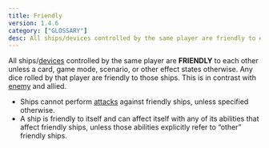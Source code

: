 ```yaml
---
title: Friendly
version: 1.4.6
category: ["GLOSSARY"]
desc: All ships/devices controlled by the same player are friendly to each other unless a card, game mode, scenario, or other effect states otherwise.
---
```


All ships/[devices](/rules/Device) controlled by the same player are **FRIENDLY** to each other
unless a card, game mode, scenario, or other effect states otherwise. Any dice rolled by that player are friendly to those ships. This is in contrast with [enemy](/rules/Enemy) and allied.

- Ships cannot perform [attacks](/rules/Attack) against friendly ships, unless specified otherwise.
- A ship is friendly to itself and can affect itself with any of its abilities that affect
  friendly ships, unless those abilities explicitly refer to “other” friendly ships.